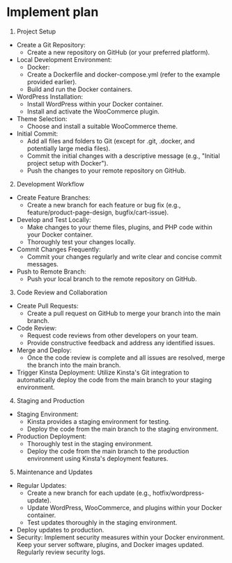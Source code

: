 # Implement plan

1. Project Setup

- Create a Git Repository:
  - Create a new repository on GitHub (or your preferred platform).
- Local Development Environment:
  - Docker:
  - Create a Dockerfile and docker-compose.yml (refer to the example provided earlier).
  - Build and run the Docker containers.
- WordPress Installation:
  - Install WordPress within your Docker container.
  - Install and activate the WooCommerce plugin.
- Theme Selection:
  - Choose and install a suitable WooCommerce theme.
- Initial Commit:
  - Add all files and folders to Git (except for .git, .docker, and potentially large media files).
  - Commit the initial changes with a descriptive message (e.g., "Initial project setup with Docker").
  - Push the changes to your remote repository on GitHub.

2. Development Workflow

- Create Feature Branches:
  - Create a new branch for each feature or bug fix (e.g., feature/product-page-design, bugfix/cart-issue).
- Develop and Test Locally:
  - Make changes to your theme files, plugins, and PHP code within your Docker container.
  - Thoroughly test your changes locally.
- Commit Changes Frequently:
  - Commit your changes regularly and write clear and concise commit messages.
- Push to Remote Branch:
  - Push your local branch to the remote repository on GitHub.

3. Code Review and Collaboration

- Create Pull Requests:
  - Create a pull request on GitHub to merge your branch into the main branch.
- Code Review:
  - Request code reviews from other developers on your team.
  - Provide constructive feedback and address any identified issues.
- Merge and Deploy:
  - Once the code review is complete and all issues are resolved, merge the branch into the main branch.
- Trigger Kinsta Deployment: Utilize Kinsta's Git integration to automatically deploy the code from the main branch to your staging environment.

4. Staging and Production

- Staging Environment:
  - Kinsta provides a staging environment for testing.
  - Deploy the code from the main branch to the staging environment.
- Production Deployment:
  - Thoroughly test in the staging environment.
  - Deploy the code from the main branch to the production environment using Kinsta's deployment features.

5. Maintenance and Updates

- Regular Updates:
    - Create a new branch for each update (e.g., hotfix/wordpress-update).
    - Update WordPress, WooCommerce, and plugins within your Docker container.
    - Test updates thoroughly in the staging environment.
- Deploy updates to production.
- Security:
Implement security measures within your Docker environment.
Keep your server software, plugins, and Docker images updated.
Regularly review security logs.